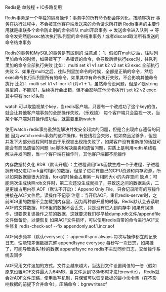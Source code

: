 Redis是 单线程 + IO多路复用

Redis事务是一个单独的隔离操作：事务中的所有命令都会序列化，按顺序执行
事务在执行过程中，不会被其他客户端发送来的命令请求所打断
Redis事务的主要作用就是串联多个命令防止别的命令插队
multi开启事务 -> 发送命令进入队列 -> 等命令发完然后exec依次执行队列里的命令结束事务 / 或者discard取消所有发送的命令结束事务

Redis的事务和MySQL的事务是有区别的
注意点：
1、假如在multi之后，往队列里加命令的时候，如果错写了一条错误的命令，会导致后续执行exec时，往队列里加的命令全部执行失败
比如：
multi
set k1 v1
set k2 v2
set k3
exec
全部执行失败
2、如果在multi之后、往队列里加命令的时候，全部是正确的命令，然后exec命令执行队列里所有的命令，如果其中有命令执行失败，不会影响其他命令执行
比如：
multi
set k1 v1
incr k1 (对v1 + 1，虽然命令没问题，但是v1是string类型的，不能加1，后续执行会出错，但不会影响其他命令执行)
set k2 v2
exec
其中只有incr k1失败

watch 可以取监视某个key，当redis客户端，只要有一个改成功了这个key的值，就会让其他客户端事务的全部操作失败，（乐观锁）
每个客户端只会监视一次，当某个客户端对其操作成功后，就需要重新watch

使用watch+redis事务虽然能解决并发安全超卖的问题，但是会出现库存遗留的问题
因为watch+redis事务的这种操作，有些线程会失败，假如商品足够多，但是并发下大部分线程同时抢由于乐观锁出现抢失败了，如果客户没有重新抢的话就可能会有商品遗留的问题
lua脚本解决超卖和遗留问题，实质上是利用redis单线程解决并发问题，当一个客户端在操作时，其他客户端都不能操作

内存数据持久化
RDB（默认开启）：主进程调用fork函数生成一个子进程，子进程拥有和父进程fork当时相同的数据，但是子进程有自己的CPU资源和内存资源，所以如果数据量很大的话，fork的时候会占用另一片相同大小的内存空间
缺点：可能两次生成快照rdb文件时，第二次还没生成就挂了，导致这之间的数据丢失，二是更加占用内存
AOF（默认不开启）：Append Only File，只会记录所有的写操作拼接在AOF文件后，读操作不记录
注意：当开启AOF，重启redis-server时，之前RDB里的数据不会加载到内存里，因为两种都开启的时候，Redis默认会去读取AOF的文件数据，RDB里的数据不会丢失，只是没有进入到内存中
如果有误操作，想要恢复误操作之前的数据，这就要求我们尽早给dump.rdb文件/appendfile文件做备份，以便恢复
如果AOF文件损坏，可以使用redis自带的命令进行AOF文件修复 redis-check-aof --fix appendonly.aof.1.incr.aof

AOF同步频率（默认everysec）：
appendfsync always 每次写操作都立刻记录日志，性能较差但数据完整
appendfsync everysec 每秒写一次日志，如果挂了，可能导致丢失1秒的数据
appendfsync no redis不主动同步日志，交给操作系统去同步

AOF采用文件追加的方式，文件会越来越大，当达到文件设置阈值的一倍（假如原来设置AOF文件最大为64MB，当文件达到128MB时才进行rewrite），
Redis就会对AOF文件压缩，使用重写机制，只保留可以恢复数据的最小命令集（在不影响数据的前提下合并命令），压缩命令：bgrewriteaof
